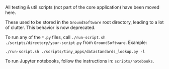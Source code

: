 All testing & util scripts (not part of the core application) have been moved here.

These used to be stored in the `GroundSoftware` root directory, leading to a lot of clutter. This behavior is now deprecated.

To run any of the `*.py` files, call `./run-script.sh ./scripts/directory/your-script.py` from `GroundSoftware`. Example:
```
./run-script.sh ./scripts/tiny_apps/datastandards_lookup.py -l
```

To run Jupyter notebooks, follow the instructions in: `scripts/notebooks`.